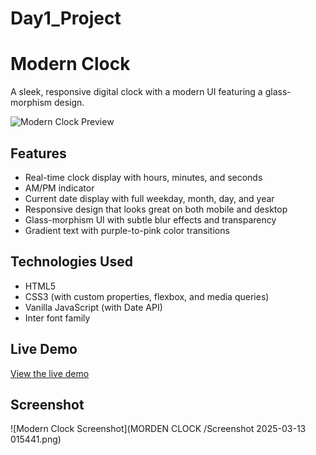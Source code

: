 # Day1_Project
# Modern Clock

A sleek, responsive digital clock with a modern UI featuring a glass-morphism design.

![Modern Clock Preview](https://modernclockit.netlify.app/)

## Features

- Real-time clock display with hours, minutes, and seconds
- AM/PM indicator
- Current date display with full weekday, month, day, and year
- Responsive design that looks great on both mobile and desktop
- Glass-morphism UI with subtle blur effects and transparency
- Gradient text with purple-to-pink color transitions

## Technologies Used

- HTML5
- CSS3 (with custom properties, flexbox, and media queries)
- Vanilla JavaScript (with Date API)
- Inter font family

## Live Demo

[View the live demo](https://modernclockit.netlify.app/)

## Screenshot

![Modern Clock Screenshot](MORDEN CLOCK
/Screenshot 2025-03-13 015441.png)
